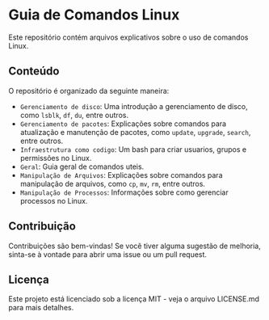 # Guia de Comandos Linux

Este repositório contém arquivos explicativos sobre o uso de comandos Linux.

## Conteúdo

O repositório é organizado da seguinte maneira:

- `Gerenciamento de disco`: Uma introdução a gerenciamento de disco, como `lsblk`, `df`, `du`, entre outros.
- `Gerenciamento de pacotes`: Explicações sobre comandos para atualização e manutenção de pacotes, como `update`, `upgrade`, `search`, entre outros.
- `Infraestrutura como codigo`: Um bash para criar usuarios, grupos e permissões no Linux.
- `Geral`: Guia geral de comandos uteis.
- `Manipulação de Arquivos`: Explicações sobre comandos para manipulação de arquivos, como `cp`, `mv`, `rm`, entre outros.
- `Manipulação de Processos`: Informações sobre como gerenciar processos no Linux.

## Contribuição

Contribuições são bem-vindas! Se você tiver alguma sugestão de melhoria, sinta-se à vontade para abrir uma issue ou um pull request.

## Licença

Este projeto está licenciado sob a licença MIT - veja o arquivo LICENSE.md para mais detalhes.
